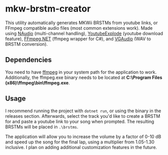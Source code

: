 # mkw-brstm-creator
This utility automatically generates MKWii BRSTMs from youtube links, or FFmpeg compatible audio files (most common extensions work). Made using [NAudio](https://github.com/naudio/NAudio) (multi-channel handling), [YoutubeExplode](https://github.com/Tyrrrz/YoutubeExplode) (youtube download feature), [FFmpeg.NET](https://github.com/cmxl/FFmpeg.NET) (ffmpeg wrapper for C#), and [VGAudio](https://github.com/Thealexbarney/VGAudio) (WAV to BRSTM conversion). 

## Dependencies
You need to have [ffmpeg](https://ffmpeg.org/download.html) in your system path for the application to work. Additionally, the ffmpeg.exe binary needs to be located at **C:\Program Files (x86)\ffmpeg\bin\ffmpeg.exe**.

## Usage
I recommend running the project with `dotnet run`, or using the binary in the releases section. Afterwards, select the track you'd like to create a BRSTM for and paste a youtube link to your song when prompted. The resulting BRSTMs will be placed in `.\brstms`. 

The application will allow you to increase the volume by a factor of 0-10 dB and speed up the song for the final lap, using a multiplier from 1.05-1.30 inclusive. I plan on adding additional customization features in the future. 
